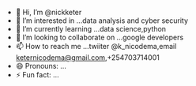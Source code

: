 - 👋 Hi, I’m @nickketer
- 👀 I’m interested in ...data analysis and cyber security
- 🌱 I’m currently learning ...data science,python
- 💞️ I’m looking to collaborate on ...google developers
- 📫 How to reach me ...twiiter @k_nicodema,email keternicodema@gmail.com,+254703714001
- 😄 Pronouns: ...
- ⚡ Fun fact: ...

<!---
nickketer/nickketer is a ✨ special ✨ repository because its `README.md` (this file) appears on your GitHub profile.
You can click the Preview link to take a look at your changes.
--->

